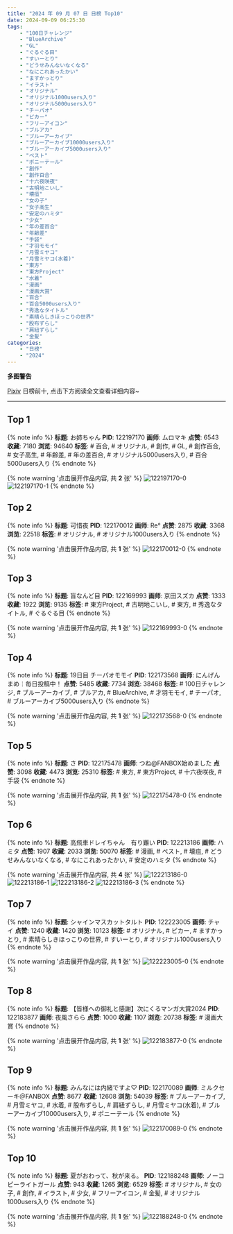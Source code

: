 ```yaml
---
title: "2024 年 09 月 07 日 日榜 Top10"
date: 2024-09-09 06:25:30
tags:
    - "100日チャレンジ"
    - "BlueArchive"
    - "GL"
    - "ぐるぐる目"
    - "すいーとり"
    - "どうせみんないなくなる"
    - "なにこれあったかい"
    - "ますかっとり"
    - "イラスト"
    - "オリジナル"
    - "オリジナル1000users入り"
    - "オリジナル5000users入り"
    - "チーパオ"
    - "ピカー"
    - "フリーアイコン"
    - "ブルアカ"
    - "ブルーアーカイブ"
    - "ブルーアーカイブ10000users入り"
    - "ブルーアーカイブ5000users入り"
    - "ペスト"
    - "ポニーテール"
    - "創作"
    - "創作百合"
    - "十六夜咲夜"
    - "古明地こいし"
    - "壊疽"
    - "女の子"
    - "女子高生"
    - "安定のハミタ"
    - "少女"
    - "年の差百合"
    - "年齢差"
    - "手袋"
    - "才羽モモイ"
    - "月雪ミヤコ"
    - "月雪ミヤコ(水着)"
    - "東方"
    - "東方Project"
    - "水着"
    - "漫画"
    - "漫画大賞"
    - "百合"
    - "百合5000users入り"
    - "秀逸なタイトル"
    - "素晴らしきほっこりの世界"
    - "股布ずらし"
    - "肩紐ずらし"
    - "金髪"
categories:
    - "日榜"
    - "2024"
---
```


<i class="fa fa-triangle-exclamation"></i>**多图警告**<i class="fa fa-triangle-exclamation"></i>

[Pixiv](https://www.pixiv.net/) 日榜前十, 点击下方阅读全文查看详细内容~

<!-- more -->

---

## Top 1

{% note info %}
**标题**: お姉ちゃん
**PID**: 122197170 **画师**: ムロマキ
**点赞**: 6543 **收藏**: 7180 **浏览**: 94640
**标签**: # 百合, # オリジナル, # 創作, # GL, # 創作百合, # 女子高生, # 年齢差, # 年の差百合, # オリジナル5000users入り, # 百合5000users入り
{% endnote %}

{% note warning '点击展开作品内容, 共 **2** 张' %}
![122197170-0](https://i.pixiv.re/img-original/img/2024/09/06/23/27/18/122197170_p0.jpg)
![122197170-1](https://i.pixiv.re/img-original/img/2024/09/06/23/27/18/122197170_p1.jpg)
{% endnote %}

## Top 2

{% note info %}
**标题**: 可惜夜
**PID**: 122170012 **画师**: Re°
**点赞**: 2875 **收藏**: 3368 **浏览**: 22518
**标签**: # オリジナル, # オリジナル1000users入り
{% endnote %}

{% note warning '点击展开作品内容, 共 **1** 张' %}
![122170012-0](https://i.pixiv.re/img-original/img/2024/09/06/00/00/19/122170012_p0.png)
{% endnote %}

## Top 3

{% note info %}
**标题**: 盲なんど目
**PID**: 122169993 **画师**: 京田スズカ
**点赞**: 1333 **收藏**: 1922 **浏览**: 9135
**标签**: # 東方Project, # 古明地こいし, # 東方, # 秀逸なタイトル, # ぐるぐる目
{% endnote %}

{% note warning '点击展开作品内容, 共 **1** 张' %}
![122169993-0](https://i.pixiv.re/img-original/img/2024/09/06/00/00/14/122169993_p0.jpg)
{% endnote %}

## Top 4

{% note info %}
**标题**: 19日目 チーパオモモイ
**PID**: 122173568 **画师**: にんげんまめ￤毎日投稿中！
**点赞**: 5485 **收藏**: 7734 **浏览**: 38468
**标签**: # 100日チャレンジ, # ブルーアーカイブ, # ブルアカ, # BlueArchive, # 才羽モモイ, # チーパオ, # ブルーアーカイブ5000users入り
{% endnote %}

{% note warning '点击展开作品内容, 共 **1** 张' %}
![122173568-0](https://i.pixiv.re/img-original/img/2024/09/06/12/50/20/122173568_p0.png)
{% endnote %}

## Top 5

{% note info %}
**标题**: さ
**PID**: 122175478 **画师**: つね@FANBOX始めました
**点赞**: 3098 **收藏**: 4473 **浏览**: 25310
**标签**: # 東方, # 東方Project, # 十六夜咲夜, # 手袋
{% endnote %}

{% note warning '点击展开作品内容, 共 **1** 张' %}
![122175478-0](https://i.pixiv.re/img-original/img/2024/09/06/04/30/01/122175478_p0.png)
{% endnote %}

## Top 6

{% note info %}
**标题**: 高飛車ドレイちゃん　有り難い
**PID**: 122213186 **画师**: ハミタ
**点赞**: 1907 **收藏**: 2033 **浏览**: 50070
**标签**: # 漫画, # ペスト, # 壊疽, # どうせみんないなくなる, # なにこれあったかい, # 安定のハミタ
{% endnote %}

{% note warning '点击展开作品内容, 共 **4** 张' %}
![122213186-0](https://i.pixiv.re/img-original/img/2024/09/07/13/50/18/122213186_p0.png)
![122213186-1](https://i.pixiv.re/img-original/img/2024/09/07/13/50/18/122213186_p1.png)
![122213186-2](https://i.pixiv.re/img-original/img/2024/09/07/13/50/18/122213186_p2.png)
![122213186-3](https://i.pixiv.re/img-original/img/2024/09/07/13/50/18/122213186_p3.png)
{% endnote %}

## Top 7

{% note info %}
**标题**: シャインマスカットタルト
**PID**: 122223005 **画师**: チャイ
**点赞**: 1240 **收藏**: 1420 **浏览**: 10123
**标签**: # オリジナル, # ピカー, # ますかっとり, # 素晴らしきほっこりの世界, # すいーとり, # オリジナル1000users入り
{% endnote %}

{% note warning '点击展开作品内容, 共 **1** 张' %}
![122223005-0](https://i.pixiv.re/img-original/img/2024/09/07/20/30/02/122223005_p0.png)
{% endnote %}

## Top 8

{% note info %}
**标题**: 【皆様への御礼と感謝】次にくるマンガ大賞2024
**PID**: 122183877 **画师**: 夜風さらら
**点赞**: 1000 **收藏**: 1107 **浏览**: 20738
**标签**: # 漫画大賞
{% endnote %}

{% note warning '点击展开作品内容, 共 **1** 张' %}
![122183877-0](https://i.pixiv.re/img-original/img/2024/09/06/15/05/41/122183877_p0.jpg)
{% endnote %}

## Top 9

{% note info %}
**标题**: みんなには内緒ですよ♡
**PID**: 122170089 **画师**: ミルクセーキ＠FANBOX
**点赞**: 8677 **收藏**: 12608 **浏览**: 54039
**标签**: # ブルーアーカイブ, # 月雪ミヤコ, # 水着, # 股布ずらし, # 肩紐ずらし, # 月雪ミヤコ(水着), # ブルーアーカイブ10000users入り, # ポニーテール
{% endnote %}

{% note warning '点击展开作品内容, 共 **1** 张' %}
![122170089-0](https://i.pixiv.re/img-original/img/2024/09/06/00/00/43/122170089_p0.jpg)
{% endnote %}

## Top 10

{% note info %}
**标题**: 夏がおわって、秋が来る。
**PID**: 122188248 **画师**: ノーコピーライトガール
**点赞**: 943 **收藏**: 1265 **浏览**: 6529
**标签**: # オリジナル, # 女の子, # 創作, # イラスト, # 少女, # フリーアイコン, # 金髪, # オリジナル1000users入り
{% endnote %}

{% note warning '点击展开作品内容, 共 **1** 张' %}
![122188248-0](https://i.pixiv.re/img-original/img/2024/09/06/18/44/52/122188248_p0.jpg)
{% endnote %}
